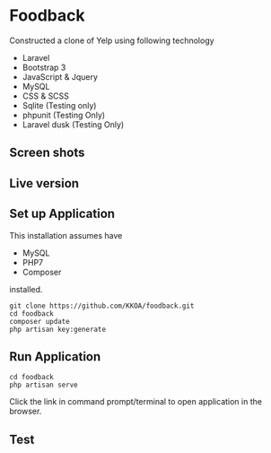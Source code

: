 # Foodback
Constructed a clone of Yelp using following technology
- Laravel
- Bootstrap 3
- JavaScript & Jquery
- MySQL
- CSS & SCSS
- Sqlite (Testing only)
- phpunit (Testing Only)
- Laravel dusk (Testing Only)


## Screen shots


## Live version


## Set up Application
This installation assumes have 
- MySQL
- PHP7
- Composer

installed.

```
git clone https://github.com/KKOA/foodback.git
cd foodback
composer update
php artisan key:generate
```

## Run Application
```
cd foodback
php artisan serve
```
Click the link in command prompt/terminal to open application in the browser.

## Test